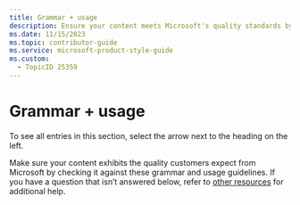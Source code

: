 ```yaml
---
title: Grammar + usage
description: Ensure your content meets Microsoft's quality standards by following these grammar and usage guidelines. Explore this section for detailed entries and additional resources.
ms.date: 11/15/2023
ms.topic: contributor-guide
ms.service: microsoft-product-style-guide
ms.custom:
  - TopicID 25359
---
```



# Grammar + usage

To see all entries in this section, select the arrow next to the heading on the left.

Make sure your content exhibits the quality customers expect from Microsoft by checking it against these grammar and usage guidelines. If you have a question that isn’t answered below, refer to [other resources](https://styleguides.azurewebsites.net/Styleguide/Read?id=2696&topicid=25363) for additional help.